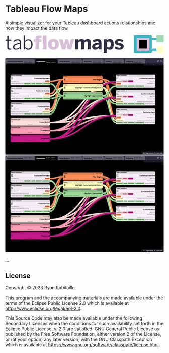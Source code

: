 # Tableau Flow Maps

A simple visualizer for your Tableau dashboard actions relationships and how they impact the data flow.

![teaser-image2](https://github.com/ryrobes/tabflowmaps/blob/master/resources/public/images/tfm-logo.png?raw=true)

![teaser-image3](https://github.com/ryrobes/tabflowmaps/blob/master/resources/public/images/ghthumb3.png?raw=true)
![teaser-image4](https://github.com/ryrobes/tabflowmaps/blob/master/resources/public/images/ghthumb3.png?raw=true)

...

## License

Copyright © 2023 Ryan Robitaille

This program and the accompanying materials are made available under the
terms of the Eclipse Public License 2.0 which is available at
http://www.eclipse.org/legal/epl-2.0.

This Source Code may also be made available under the following Secondary
Licenses when the conditions for such availability set forth in the Eclipse
Public License, v. 2.0 are satisfied: GNU General Public License as published by
the Free Software Foundation, either version 2 of the License, or (at your
option) any later version, with the GNU Classpath Exception which is available
at https://www.gnu.org/software/classpath/license.html.